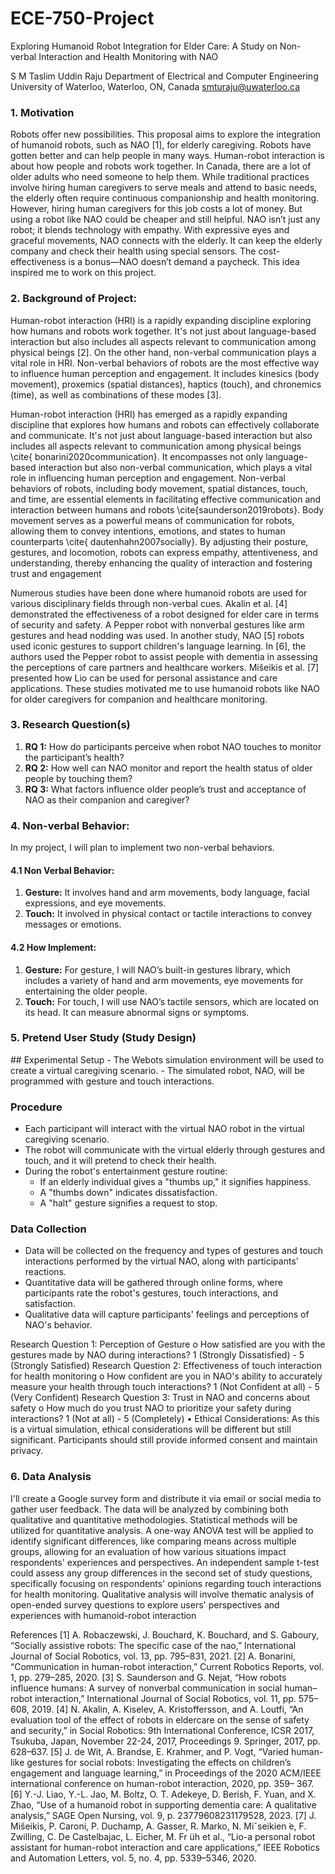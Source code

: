 # ECE-750-Project
Exploring Humanoid Robot Integration for Elder Care: A Study on Non-verbal Interaction and Health Monitoring with NAO

S M Taslim Uddin Raju
Department of Electrical and Computer Engineering
University of Waterloo, Waterloo, ON, Canada
smturaju@uwaterloo.ca

<h3>1.	Motivation</h3>
Robots offer new possibilities. This proposal aims to explore the integration of humanoid robots, such as NAO [1], for elderly caregiving. Robots have gotten better and can help people in many ways. Human-robot interaction is about how people and robots work together. In Canada, there are a lot of older adults who need someone to help them. While traditional practices involve hiring human caregivers to serve meals and attend to basic needs, the elderly often require continuous companionship and health monitoring. However, hiring human caregivers for this job costs a lot of money. But using a robot like NAO could be cheaper and still helpful. NAO isn’t just any robot; it blends technology with empathy. With expressive eyes and graceful movements, NAO connects with the elderly. It can keep the elderly company and check their health using special sensors. The cost-effectiveness is a bonus—NAO doesn’t demand a paycheck. This idea inspired me to work on this project.
<h3>2.	Background of  Project:</h3>
Human-robot interaction (HRI) is a rapidly expanding discipline exploring how humans and robots work together. It's not just about language-based interaction but also includes all aspects relevant to communication among physical beings [2]. On the other hand, non-verbal communication plays a vital role in HRI. Non-verbal behaviors of robots are the most effective way to influence human perception and engagement. It includes kinesics (body movement), proxemics (spatial distances), haptics (touch), and chronemics (time), as well as combinations of these modes [3]. 


Human-robot interaction (HRI) has emerged as a rapidly expanding discipline that explores how humans and robots can effectively collaborate and communicate. It's not just about language-based interaction but also includes all aspects relevant to communication among physical beings \cite{ bonarini2020communication}. It encompasses not only language-based interaction but also non-verbal communication, which plays a vital role in influencing human perception and engagement. Non-verbal behaviors of robots, including body movement, spatial distances, touch, and time, are essential elements in facilitating effective communication and interaction between humans and robots \cite{saunderson2019robots}. Body movement serves as a powerful means of communication for robots, allowing them to convey intentions, emotions, and states to human counterparts \cite{ dautenhahn2007socially}. By adjusting their posture, gestures, and locomotion, robots can express empathy, attentiveness, and understanding, thereby enhancing the quality of interaction and fostering trust and engagement 


Numerous studies have been done where humanoid robots are used for various disciplinary fields through non-verbal cues. Akalin et al. [4] demonstrated the effectiveness of a robot designed for elder care in terms of security and safety. A Pepper robot with nonverbal gestures like arm gestures and head nodding was used. In another study, NAO [5] robots used iconic gestures to support children's language learning. In [6], the authors used the Pepper robot to assist people with dementia in assessing the perceptions of care partners and healthcare workers. Mišeikis et al. [7] presented how Lio can be used for personal assistance and care applications. These studies motivated me to use humanoid robots like NAO for older caregivers for companion and healthcare monitoring.

<h3>3. Research Question(s)</h3>
<ol>
  <li><strong>RQ 1:</strong> How do participants perceive when robot NAO touches to monitor the participant’s health?</li>
  <li><strong>RQ 2:</strong> How well can NAO monitor and report the health status of older people by touching them?</li>
  <li><strong>RQ 3:</strong> What factors influence older people’s trust and acceptance of NAO as their companion and caregiver?</li>
</ol>

<h3>4. Non-verbal Behavior: </h3>	
In my project, I will plan to implement two non-verbal behaviors. 

<h4>4.1 Non Verbal Behavior: </h4>	 
<ol>
  <li><strong>Gesture:</strong> It involves hand and arm movements, body language, facial expressions, and eye movements.</li>
  <li> <strong>Touch:</strong> It involved in physical contact or tactile interactions to convey messages or emotions.</li>
</ol>
   <h4> 4.2 How Implement: </h4>	  
<ol>
  <li><strong>Gesture:</strong> For gesture, I will NAO’s built-in gestures library, which includes a variety of hand and arm movements, eye movements for entertaining the older people. </li>
  <li> <strong>Touch:</strong> For touch, I will use NAO’s tactile sensors, which are located on its head. It can measure abnormal signs or symptoms. </li>
</ol>

<h3>5. Pretend User Study (Study Design)  </h3>
## Experimental Setup
- The Webots simulation environment will be used to create a virtual caregiving scenario.
- The simulated robot, NAO, will be programmed with gesture and touch interactions.

### Procedure
- Each participant will interact with the virtual NAO robot in the virtual caregiving scenario.
- The robot will communicate with the virtual elderly through gestures and touch, and it will pretend to check their health.
- During the robot's entertainment gesture routine:
  - If an elderly individual gives a "thumbs up," it signifies happiness.
  - A "thumbs down" indicates dissatisfaction.
  - A "halt" gesture signifies a request to stop.

### Data Collection
- Data will be collected on the frequency and types of gestures and touch interactions performed by the virtual NAO, along with participants' reactions.
- Quantitative data will be gathered through online forms, where participants rate the robot's gestures, touch interactions, and satisfaction.
- Qualitative data will capture participants' feelings and perceptions of NAO's behavior.

Research Question 1: Perception of Gesture
o	How satisfied are you with the gestures made by NAO during interactions?
                 1 (Strongly Dissatisfied) - 5 (Strongly Satisfied)
Research Question 2: Effectiveness of touch interaction for health monitoring
o	How confident are you in NAO's ability to accurately measure your health through touch interactions?
      1 (Not Confident at all) - 5 (Very Confident)
Research Question 3: Trust in NAO and concerns about safety
o	How much do you trust NAO to prioritize your safety during interactions?
            1 (Not at all) - 5 (Completely)
•	Ethical Considerations: As this is a virtual simulation, ethical considerations will be different but still significant. Participants should still provide informed consent and maintain privacy.

<h3>6.	Data Analysis </h3>
I'll create a Google survey form and distribute it via email or social media to gather user feedback. The data will be analyzed by combining both qualitative and quantitative methodologies. Statistical methods will be utilized for quantitative analysis. A one-way ANOVA test will be applied to identify significant differences, like comparing means across multiple groups, allowing for an evaluation of how various situations impact respondents' experiences and perspectives. An independent sample t-test could assess any group differences in the second set of study questions, specifically focusing on respondents' opinions regarding touch interactions for health monitoring. Qualitative analysis will involve thematic analysis of open-ended survey questions to explore users' perspectives and experiences with humanoid-robot interaction


References
[1]	A. Robaczewski, J. Bouchard, K. Bouchard, and S. Gaboury, “Socially assistive robots: The specific case of the nao,” International Journal of Social Robotics, vol. 13, pp. 795–831, 2021. 
[2]	A. Bonarini, “Communication in human-robot interaction,” Current Robotics Reports, vol. 1, pp. 279–285, 2020.
[3]	S. Saunderson and G. Nejat, “How robots influence humans: A survey of nonverbal communication in social human–robot interaction,” International Journal of Social Robotics, vol. 11, pp. 575–608, 2019.
[4]	N. Akalin, A. Kiselev, A. Kristoffersson, and A. Loutfi, “An evaluation tool of the effect of robots in eldercare on the sense of safety and security,” in Social Robotics: 9th International Conference, ICSR 2017, Tsukuba, Japan, November 22-24, 2017, Proceedings 9. Springer, 2017, pp. 628–637. 
[5]	J. de Wit, A. Brandse, E. Krahmer, and P. Vogt, “Varied human-like gestures for social robots: Investigating the effects on children’s engagement and language learning,” in Proceedings of the 2020 ACM/IEEE international conference on human-robot interaction, 2020, pp. 359– 367.
[6]	Y.-J. Liao, Y.-L. Jao, M. Boltz, O. T. Adekeye, D. Berish, F. Yuan, and X. Zhao, “Use of a humanoid robot in supporting dementia care: A qualitative analysis,” SAGE Open Nursing, vol. 9, p. 23779608231179528, 2023.
[7]	J. Mišeikis, P. Caroni, P. Duchamp, A. Gasser, R. Marko, N. Miˇseikien ̇e, F. Zwilling, C. De Castelbajac, L. Eicher, M. Fr ̈uh et al., “Lio-a personal robot assistant for human-robot interaction and care applications,” IEEE Robotics and Automation Letters, vol. 5, no. 4, pp. 5339–5346, 2020. 
